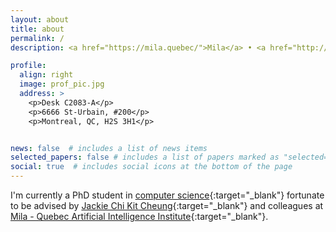 ```yaml
---
layout: about
title: about
permalink: /
description: <a href="https://mila.quebec/">Mila</a> • <a href="http://rl.cs.mcgill.ca/">McGill University</a>

profile:
  align: right
  image: prof_pic.jpg
  address: >
    <p>Desk C2083-A</p>
    <p>6666 St-Urbain, #200</p>
    <p>Montreal, QC, H2S 3H1</p>


news: false  # includes a list of news items
selected_papers: false # includes a list of papers marked as "selected={true}"
social: true  # includes social icons at the bottom of the page
---
```


I'm currently a PhD student in [computer science](https://www.cs.mcgill.ca/){:target="_blank"} fortunate to be advised by [Jackie Chi Kit Cheung](https://www.cs.mcgill.ca/~jcheung/){:target="\_blank"} and colleagues at [Mila - Quebec Artificial Intelligence Institute](https://mila.quebec/en/mila/team/){:target="_blank"}.

<!-- 
I am a second-year Ph.D. student at <a href="https://mila.quebec/en/"> Mila </a> and <a href="https://cs.mcgill.ca/"> McGill University</a>, 
supervised by Dr.<a href="https://www.cs.mcgill.ca/~jcheung/"> Jackie Chi Kit Cheung</a>. I received my bachelor's degree with a major in software engineering from <a href="https://www.neu.edu.cn/"> Northeastern University (China) </a> in 2019.

My current research focus on text summarization and knowledge distillation. -->
